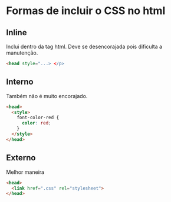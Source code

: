 # Formas de incluir o CSS no html

## Inline

Inclui dentro da tag html. Deve se desencorajada pois dificulta a manutenção.

```html
<head style="...> </p>
```

## Interno

Também não é muito encorajado.

```html
<head> 
  <style>
    font-color-red {
      color: red;
    }
  </style>
</head>
```

## Externo

Melhor maneira

```html
<head> 
  <link href=".css" rel="stylesheet">
</head>
```